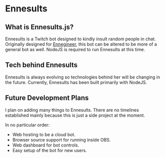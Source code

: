 # Ennesults

## What is Ennesults.js?
Ennesults is a Twitch bot designed to kindly insult random people in chat. Originally designed for [Ennegineer](https://www.twitch.tv/ennegineer/), this bot can be altered to be more of a general bot as well. NodeJS is required to run Ennesults at this time.

## Tech behind Ennesults
Ennesults is always evolving so technologies behind her will be changing in the future. Currently, Ennesults has been built primarily with NodeJS.

## Future Development Plans
I plan on adding many things to Ennesults. There are no timelines established mainly because this is just a side project at the moment.

In no particular order:
- Web hosting to be a cloud bot.
- Browser source support for running inside OBS.
- Web dashboard for bot controls.
- Easy setup of the bot for new users.